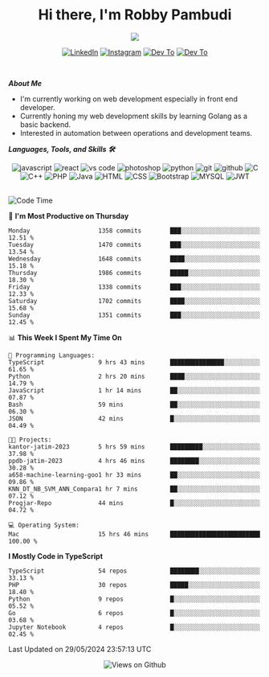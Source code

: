 <div align="center">
   <h1>Hi there, I'm Robby Pambudi </h1>

<img src="https://pronoun.cyou/x/y?subject=He&object=Him&height=20"> 
</div>

<p align='center'>
   <a href="https://www.linkedin.com/in/robbypambudi" target="_blank"><img src="https://img.shields.io/badge/LinkedIn-0077B5?style=for-the-badge&logo=linkedin&logoColor=white" alt="LinkedIn"></a>
   <a href="https://www.instagram.com/robbypambudi" target="_blank"><img src="https://img.shields.io/badge/Instagram-E4405F?style=for-the-badge&logo=instagram&logoColor=white" alt="Instagram"></a>
   <a href="https://dev.to/robbypambudi" target="_blank"><img src="https://img.shields.io/badge/dev.to-0A0A0A?style=for-the-badge&logo=dev.to&logoColor=white" alt="Dev To"></a>
   <a href="https://www.facebook.com/robbyulungpambudi" target="_blank"><img src="https://img.shields.io/badge/Facebook-1877F2?style=for-the-badge&logo=facebook&logoColor=white" alt="Dev To"></a>

</p> <p>
<br>
   
***About Me***
   
- I'm currently working on web development especially in front end developer.
- Currently honing my web development skills by learning Golang as a basic backend.
- Interested in automation between operations and development teams.
 
   
***Languages, Tools, and Skills 🛠***

   <div align="center">
   <img src="https://img.shields.io/badge/JavaScript-F7DF1E?style=for-the-badge&logo=javascript&logoColor=black" alt="javascript" />
      <img src="https://img.shields.io/badge/React-61DAFB?style=for-the-badge&logo=react&logoColor=black" alt="react" />
      <img src="https://img.shields.io/badge/vs%20code-007ACC?style=for-the-badge&logo=visual%20studio%20code&logoColor=white" alt="vs code" />
      <img src="https://img.shields.io/badge/adobe%20photoshop-31A8FF?style=for-the-badge&logo=adobe%20photoshop&logoColor=white" alt="photoshop" />
      <img src="https://img.shields.io/badge/python-3776AB?style=for-the-badge&logo=python&logoColor=white" alt="python" />
      <img src="https://img.shields.io/badge/Git-F05032?style=for-the-badge&logo=git&logoColor=white" alt="git" />
      <img src="https://img.shields.io/badge/GitHub-100000?style=for-the-badge&logo=github&logoColor=white" alt="github" />
      <img src="https://img.shields.io/badge/c-%2300599C.svg?style=for-the-badge&logo=c&logoColor=white" alt="C" />
      <img src="https://img.shields.io/badge/c++-%2300599C.svg?style=for-the-badge&logo=c%2B%2B&logoColor=white" alt="C++" />   
      <img src="https://img.shields.io/badge/PHP-777BB4?style=for-the-badge&logo=php&logoColor=white" alt="PHP" />
      <img src="https://img.shields.io/badge/Java-ED8B00?style=for-the-badge&logo=java&logoColor=white" alt="Java"/>
      <img src="https://img.shields.io/badge/HTML5-E34F26?style=for-the-badge&logo=html5&logoColor=white" alt="HTML" />
      <img src="https://img.shields.io/badge/CSS-239120?&style=for-the-badge&logo=css3&logoColor=white" alt ="CSS" />
      <img src="https://img.shields.io/badge/Bootstrap-563D7C?style=for-the-badge&logo=bootstrap&logoColor=white" alt="Bootstrap" />
      <img src="https://img.shields.io/badge/MySQL-00000F?style=for-the-badge&logo=mysql&logoColor=white" alt="MYSQL" />
      <img src="https://img.shields.io/badge/json%20web%20tokens-323330?style=for-the-badge&logo=json-web-tokens&logoColor=pink" alt="JWT" />
      
   </div><br>
   
<!--START_SECTION:waka-->
![Code Time](http://img.shields.io/badge/Code%20Time-1%2C294%20hrs%2011%20mins-blue)

📅 **I'm Most Productive on Thursday** 

```text
Monday                   1358 commits        ███░░░░░░░░░░░░░░░░░░░░░░   12.51 % 
Tuesday                  1470 commits        ███░░░░░░░░░░░░░░░░░░░░░░   13.54 % 
Wednesday                1648 commits        ████░░░░░░░░░░░░░░░░░░░░░   15.18 % 
Thursday                 1986 commits        █████░░░░░░░░░░░░░░░░░░░░   18.30 % 
Friday                   1338 commits        ███░░░░░░░░░░░░░░░░░░░░░░   12.33 % 
Saturday                 1702 commits        ████░░░░░░░░░░░░░░░░░░░░░   15.68 % 
Sunday                   1351 commits        ███░░░░░░░░░░░░░░░░░░░░░░   12.45 % 
```


📊 **This Week I Spent My Time On** 

```text
💬 Programming Languages: 
TypeScript               9 hrs 43 mins       ███████████████░░░░░░░░░░   61.65 % 
Python                   2 hrs 20 mins       ████░░░░░░░░░░░░░░░░░░░░░   14.79 % 
JavaScript               1 hr 14 mins        ██░░░░░░░░░░░░░░░░░░░░░░░   07.87 % 
Bash                     59 mins             ██░░░░░░░░░░░░░░░░░░░░░░░   06.30 % 
JSON                     42 mins             █░░░░░░░░░░░░░░░░░░░░░░░░   04.49 % 

🐱‍💻 Projects: 
kantor-jatim-2023        5 hrs 59 mins       █████████░░░░░░░░░░░░░░░░   37.98 % 
ppdb-jatim-2023          4 hrs 46 mins       ████████░░░░░░░░░░░░░░░░░   30.28 % 
a658-machine-learning-goo1 hr 33 mins        ██░░░░░░░░░░░░░░░░░░░░░░░   09.86 % 
KNN_DT_NB_SVM_ANN_Compara1 hr 7 mins         ██░░░░░░░░░░░░░░░░░░░░░░░   07.12 % 
Progjar-Repo             44 mins             █░░░░░░░░░░░░░░░░░░░░░░░░   04.72 % 

💻 Operating System: 
Mac                      15 hrs 46 mins      █████████████████████████   100.00 % 
```

**I Mostly Code in TypeScript** 

```text
TypeScript               54 repos            ████████░░░░░░░░░░░░░░░░░   33.13 % 
PHP                      30 repos            █████░░░░░░░░░░░░░░░░░░░░   18.40 % 
Python                   9 repos             █░░░░░░░░░░░░░░░░░░░░░░░░   05.52 % 
Go                       6 repos             █░░░░░░░░░░░░░░░░░░░░░░░░   03.68 % 
Jupyter Notebook         4 repos             █░░░░░░░░░░░░░░░░░░░░░░░░   02.45 % 
```




 Last Updated on 29/05/2024 23:57:13 UTC
<!--END_SECTION:waka-->

<div align="center">
<img src="https://komarev.com/ghpvc/?username=robbypambudi&color=green" alt="Views on Github" />
</div>

